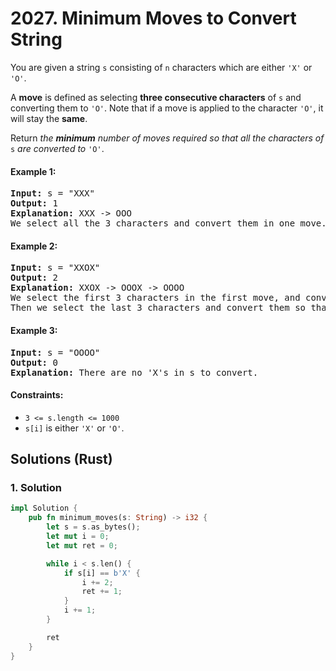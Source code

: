 # 2027. Minimum Moves to Convert String
You are given a string `s` consisting of `n` characters which are either `'X'` or `'O'`.

A **move** is defined as selecting **three consecutive characters** of `s` and converting them to `'O'`. Note that if a move is applied to the character `'O'`, it will stay the **same**.

Return *the **minimum** number of moves required so that all the characters of* `s` *are converted to* `'O'`.

#### Example 1:
<pre>
<strong>Input:</strong> s = "XXX"
<strong>Output:</strong> 1
<strong>Explanation:</strong> XXX -> OOO
We select all the 3 characters and convert them in one move.
</pre>

#### Example 2:
<pre>
<strong>Input:</strong> s = "XXOX"
<strong>Output:</strong> 2
<strong>Explanation:</strong> XXOX -> OOOX -> OOOO
We select the first 3 characters in the first move, and convert them to 'O'.
Then we select the last 3 characters and convert them so that the final string contains all 'O's.
</pre>

#### Example 3:
<pre>
<strong>Input:</strong> s = "OOOO"
<strong>Output:</strong> 0
<strong>Explanation:</strong> There are no 'X's in s to convert.
</pre>

#### Constraints:
* `3 <= s.length <= 1000`
* `s[i]` is either `'X'` or `'O'`.

## Solutions (Rust)

### 1. Solution
```Rust
impl Solution {
    pub fn minimum_moves(s: String) -> i32 {
        let s = s.as_bytes();
        let mut i = 0;
        let mut ret = 0;

        while i < s.len() {
            if s[i] == b'X' {
                i += 2;
                ret += 1;
            }
            i += 1;
        }

        ret
    }
}
```
